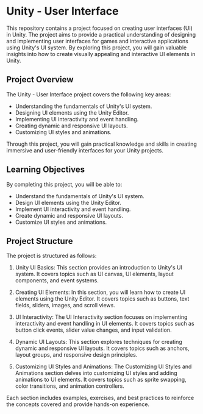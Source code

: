 Unity - User Interface
======================

This repository contains a project focused on creating user interfaces (UI) in Unity. The project aims to provide a practical understanding of designing and implementing user interfaces for games and interactive applications using Unity's UI system. By exploring this project, you will gain valuable insights into how to create visually appealing and interactive UI elements in Unity.

Project Overview
----------------

The Unity - User Interface project covers the following key areas:

-   Understanding the fundamentals of Unity's UI system.
-   Designing UI elements using the Unity Editor.
-   Implementing UI interactivity and event handling.
-   Creating dynamic and responsive UI layouts.
-   Customizing UI styles and animations.

Through this project, you will gain practical knowledge and skills in creating immersive and user-friendly interfaces for your Unity projects.

Learning Objectives
-------------------

By completing this project, you will be able to:

-   Understand the fundamentals of Unity's UI system.
-   Design UI elements using the Unity Editor.
-   Implement UI interactivity and event handling.
-   Create dynamic and responsive UI layouts.
-   Customize UI styles and animations.

Project Structure
-----------------

The project is structured as follows:

1.  Unity UI Basics: This section provides an introduction to Unity's UI system. It covers topics such as UI canvas, UI elements, layout components, and event systems.

2.  Creating UI Elements: In this section, you will learn how to create UI elements using the Unity Editor. It covers topics such as buttons, text fields, sliders, images, and scroll views.

3.  UI Interactivity: The UI Interactivity section focuses on implementing interactivity and event handling in UI elements. It covers topics such as button click events, slider value changes, and input validation.

4.  Dynamic UI Layouts: This section explores techniques for creating dynamic and responsive UI layouts. It covers topics such as anchors, layout groups, and responsive design principles.

5.  Customizing UI Styles and Animations: The Customizing UI Styles and Animations section delves into customizing UI styles and adding animations to UI elements. It covers topics such as sprite swapping, color transitions, and animation controllers.

Each section includes examples, exercises, and best practices to reinforce the concepts covered and provide hands-on experience.
